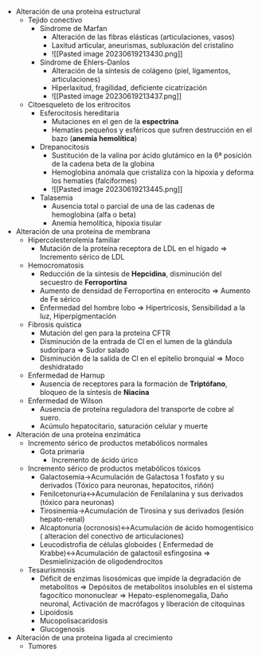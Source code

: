 - Alteración de una proteína estructural
    - Tejido conectivo
        - Síndrome de Marfan
            - Alteración de las fibras elásticas (articulaciones, vasos)
            - Laxitud articular, aneurismas, subluxación del cristalino
            - ![[Pasted image 20230619213430.png]]
        - Síndrome de Ehlers-Danlos
            - Alteración de la síntesis de colágeno (piel, ligamentos, articulaciones)
            - Hiperlaxitud, fragilidad, deficiente cicatrización
            - ![[Pasted image 20230619213437.png]]
    - Citoesqueleto de los eritrocitos
        - Esferocitosis hereditaria
            - Mutaciones en el gen de la **espectrina**
            - Hematíes pequeños y esféricos que sufren destrucción en el bazo (**anemia hemolítica**)
        - Drepanocitosis
            - Sustitución de la valina por ácido glutámico en la 6ª posición de la cadena beta de la globina
            - Hemoglobina anómala que cristaliza con la hipoxia y deforma los hematíes (falciformes)
            - ![[Pasted image 20230619213445.png]]
        - Talasemia
            - Ausencia total o parcial de una de las cadenas de hemoglobina (alfa o beta)
            - Anemia hemolítica, hipoxia tisular
- Alteración de una proteína de membrana
    - Hipercolesterolemia familiar
        - Mutación de la proteína receptora de LDL en el hígado ⇒ Incremento sérico de LDL
    - Hemocromatosis
        - Reducción de la síntesis de **Hepcidina**, disminución del secuestro de **Ferroportina**
        - Aumento de densidad de Ferroportina en enterocito ⇒ Aumento de Fe sérico
        - Enfermedad del hombre lobo ⇒ Hipertricosis, Sensibilidad a la luz, Hiperpigmentación
    - Fibrosis quística
        - Mutación del gen para la proteína CFTR
        - Disminución de la entrada de Cl en el lumen de la glándula sudorípara ⇒ Sudor salado
        - Disminución de la salida de Cl en el epitelio bronquial ⇒ Moco deshidratado
    - Enfermedad de Harnup
        - Ausencia de receptores para la formación de **Triptófano**, bloqueo de la síntesis de **Niacina**
    - Enfermedad de Wilson
        - Ausencia de proteína reguladora del transporte de cobre al suero.
        - Acúmulo hepatocitario, saturación celular y muerte
- Alteración de una proteína enzimática
    - Incremento sérico de productos metabólicos normales
        - Gota primaria
            - Incremento de ácido úrico
    - Incremento sérico de productos metabólicos tóxicos
        - Galactosemia→Acumulación de Galactosa 1 fosfato y su derivados (Tóxico para neuronas, hepatocitos, riñón)
        - Fenilcetonuria↔Acumulación de Fenilalanina y sus derivados (tóxico para neuronas)
        - Tirosinemia→Acumulación de Tirosina y sus derivados (lesión hepato-renal)
        - Alcaptonuria (ocronosis)↔Acumulación de ácido homogentísico ( alteracion del conectivo de articulaciones)
        - Leucodistrofia de células globoides ( Enfermedad de Krabbe)↔Acumulación de galactosil esfingosina ⇒ Desmielinización de oligodendrocitos
    - Tesaurismosis
        - Déficit de enzimas lisosómicas que impide la degradación de metabolitos ⇒ Depósitos de metabolitos insolubles en el sistema fagocítico mononuclear ⇒ Hepato-esplenomegalia, Daño neuronal, Activación de macrófagos y liberación de citoquinas
        - Lipoidosis
        - Mucopolisacaridosis
        - Glucogenosis
- Alteración de una proteína ligada al crecimiento
    - Tumores